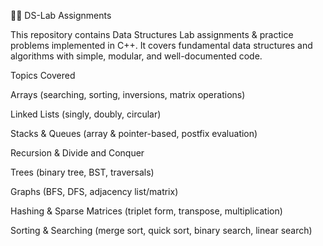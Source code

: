🧑‍💻 DS-Lab Assignments

This repository contains Data Structures Lab assignments & practice problems implemented in C++.
It covers fundamental data structures and algorithms with simple, modular, and well-documented code.

Topics Covered

Arrays (searching, sorting, inversions, matrix operations)

Linked Lists (singly, doubly, circular)

Stacks & Queues (array & pointer-based, postfix evaluation)

Recursion & Divide and Conquer

Trees (binary tree, BST, traversals)

Graphs (BFS, DFS, adjacency list/matrix)

Hashing & Sparse Matrices (triplet form, transpose, multiplication)

Sorting & Searching (merge sort, quick sort, binary search, linear search)
